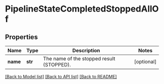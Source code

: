 # PipelineStateCompletedStoppedAllOf

## Properties
Name | Type | Description | Notes
------------ | ------------- | ------------- | -------------
**name** | **str** | The name of the stopped result (STOPPED). | [optional] 

[[Back to Model list]](../README.md#documentation-for-models) [[Back to API list]](../README.md#documentation-for-api-endpoints) [[Back to README]](../README.md)



